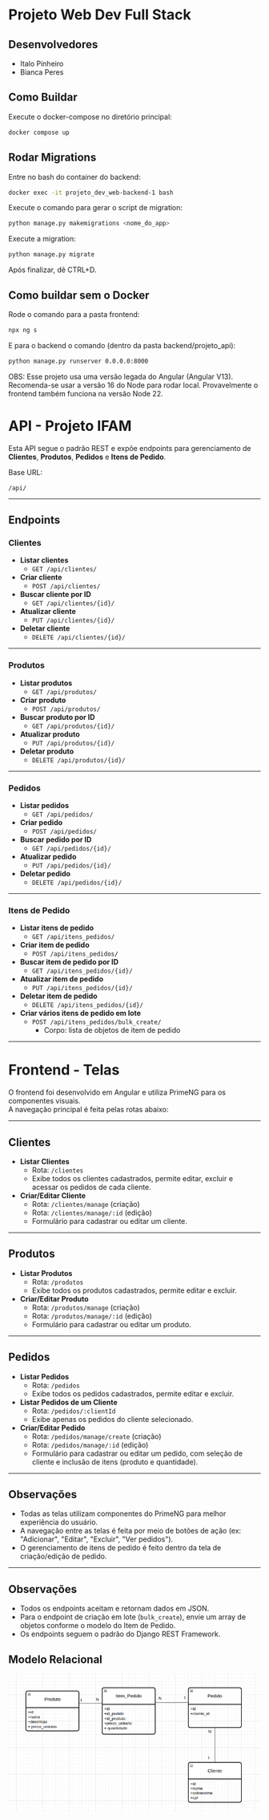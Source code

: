 # Projeto Web Dev Full Stack

## Desenvolvedores

- Italo Pinheiro
- Bianca Peres

## Como Buildar

Execute o docker-compose no diretório principal:

```bash
docker compose up
```

## Rodar Migrations

Entre no bash do container do backend:

```bash
docker exec -it projeto_dev_web-backend-1 bash
```

Execute o comando para gerar o script de migration:

```bash
python manage.py makemigrations <nome_do_app>
```

Execute a migration:

```bash
python manage.py migrate
```

Após finalizar, dê CTRL+D.

## Como buildar sem o Docker

Rode o comando para a pasta frontend:

```bash
npx ng s
```

E para o backend o comando (dentro da pasta backend/projeto_api):

```bash
python manage.py runserver 0.0.0.0:8000
```

OBS: Esse projeto usa uma versão legada do Angular (Angular V13). Recomenda-se usar a versão 16 do Node para rodar local. Provavelmente o frontend também funciona na versão Node 22.

# API - Projeto IFAM

Esta API segue o padrão REST e expõe endpoints para gerenciamento de **Clientes**, **Produtos**, **Pedidos** e **Itens de Pedido**.

Base URL:

```
/api/
```

---

## Endpoints

### Clientes

- **Listar clientes**
  - `GET /api/clientes/`
- **Criar cliente**
  - `POST /api/clientes/`
- **Buscar cliente por ID**
  - `GET /api/clientes/{id}/`
- **Atualizar cliente**
  - `PUT /api/clientes/{id}/`
- **Deletar cliente**
  - `DELETE /api/clientes/{id}/`

---

### Produtos

- **Listar produtos**
  - `GET /api/produtos/`
- **Criar produto**
  - `POST /api/produtos/`
- **Buscar produto por ID**
  - `GET /api/produtos/{id}/`
- **Atualizar produto**
  - `PUT /api/produtos/{id}/`
- **Deletar produto**
  - `DELETE /api/produtos/{id}/`

---

### Pedidos

- **Listar pedidos**
  - `GET /api/pedidos/`
- **Criar pedido**
  - `POST /api/pedidos/`
- **Buscar pedido por ID**
  - `GET /api/pedidos/{id}/`
- **Atualizar pedido**
  - `PUT /api/pedidos/{id}/`
- **Deletar pedido**
  - `DELETE /api/pedidos/{id}/`

---

### Itens de Pedido

- **Listar itens de pedido**
  - `GET /api/itens_pedidos/`
- **Criar item de pedido**
  - `POST /api/itens_pedidos/`
- **Buscar item de pedido por ID**
  - `GET /api/itens_pedidos/{id}/`
- **Atualizar item de pedido**
  - `PUT /api/itens_pedidos/{id}/`
- **Deletar item de pedido**
  - `DELETE /api/itens_pedidos/{id}/`
- **Criar vários itens de pedido em lote**
  - `POST /api/itens_pedidos/bulk_create/`
    - Corpo: lista de objetos de item de pedido

---

# Frontend - Telas

O frontend foi desenvolvido em Angular e utiliza PrimeNG para os componentes visuais.  
A navegação principal é feita pelas rotas abaixo:

---

## Clientes

- **Listar Clientes**
  - Rota: `/clientes`
  - Exibe todos os clientes cadastrados, permite editar, excluir e acessar os pedidos de cada cliente.
- **Criar/Editar Cliente**
  - Rota: `/clientes/manage` (criação)
  - Rota: `/clientes/manage/:id` (edição)
  - Formulário para cadastrar ou editar um cliente.

---

## Produtos

- **Listar Produtos**
  - Rota: `/produtos`
  - Exibe todos os produtos cadastrados, permite editar e excluir.
- **Criar/Editar Produto**
  - Rota: `/produtos/manage` (criação)
  - Rota: `/produtos/manage/:id` (edição)
  - Formulário para cadastrar ou editar um produto.

---

## Pedidos

- **Listar Pedidos**
  - Rota: `/pedidos`
  - Exibe todos os pedidos cadastrados, permite editar e excluir.
- **Listar Pedidos de um Cliente**
  - Rota: `/pedidos/:clientId`
  - Exibe apenas os pedidos do cliente selecionado.
- **Criar/Editar Pedido**
  - Rota: `/pedidos/manage/create` (criação)
  - Rota: `/pedidos/manage/:id` (edição)
  - Formulário para cadastrar ou editar um pedido, com seleção de cliente e inclusão de itens (produto e quantidade).

---

## Observações

- Todas as telas utilizam componentes do PrimeNG para melhor experiência do usuário.
- A navegação entre as telas é feita por meio de botões de ação (ex: "Adicionar", "Editar", "Excluir", "Ver pedidos").
- O gerenciamento de itens de pedido é feito dentro da tela de criação/edição de pedido.

---

## Observações

- Todos os endpoints aceitam e retornam dados em JSON.
- Para o endpoint de criação em lote (`bulk_create`), envie um array de objetos conforme o modelo do Item de Pedido.
- Os endpoints seguem o padrão do Django REST Framework.

## Modelo Relacional

![Modelo Relacional do Projeto](/modelo_relacional.png)
